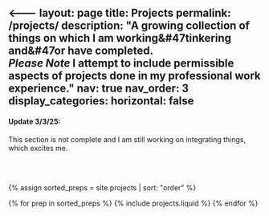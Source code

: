 <---
layout: page
title: Projects
permalink: /projects/
description: "A growing collection of things on which I am working&#47tinkering and&#47or have completed. 
<br> *Please Note* I attempt to include permissible aspects of projects done in my professional work experience."
nav: true
nav_order: 3
display_categories: 
horizontal: false
---


#### Update 3/3/25: 
This section is not complete and I am still working on integrating things, which excites me.

<br><br>


<!-- pages/projects.md -->
<div class="projects">
<!-- { % if site.enable_project_categories and page.display_categories %} 
  <!-- Display categorized projects --/>
 <!-- > { % for category in page.display_categories %}
  <a id="{{ category }}" href=".#{{ category }}">
    <h2 class="category">{{ category }}</h2>
  </a>
<!-- { % assign categorized_projects = site.projects | where: "category", category %}
<!-- { % assign sorted_projects = categorized_projects | sort: "importance" %}
  <!-- Generate cards for each project -->
<!-- { % if page.horizontal %}
  <div class="container">
    <div class="row row-cols-1 row-cols-md-2">
{ % for project in sorted_projects %}
{ % include projects_horizontal.liquid %}
{ % endfor %}
    </div>
  </div>
{ % else % } -->
  <!-- <div class="row row-cols-1 row-cols-md-3">
    { % for project in sorted_projects %}
      { % include projects.liquid %}
    { % endfor %}
  </div>
<!-- { % endif %}
 { % endfor %} -->

<!-- { % else %} -->

<!-- Display projects without categories -->
{% assign sorted_preps = site.projects | sort: "order" %}

  <!-- Generate cards for each project -->
<!-- { % if page.horizontal %}
  <div class="container">
    <div class="row row-cols-1 row-cols-md-2">
<!-- { % for project in sorted_projects %}
<!-- { % include projects_horizontal.liquid %}
<!-- { % endfor %}
    </div>
  </div>
  <!-- { % else % } -->
  <div class="row row-cols-1 row-cols-md-3">
    {% for prep in sorted_preps %}
      {% include projects.liquid %}
    {% endfor %}
  </div>
<!-- { % endif %}
{ % endif %} -->

</div>
